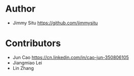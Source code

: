 # Author

* Jimmy Situ  <https://github.com/jimmysitu>

# Contributors

* Jun Cao  <https://cn.linkedin.com/in/cao-jun-350806105>
* Jiangmiao Lei
* Lin Zhang
